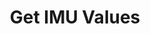 ---
title: Get IMU Values
excerpt: Get the latest IMU sensor values
api:
  file: openapi.json
  operationId: get_python-imu-values
hidden: false
---